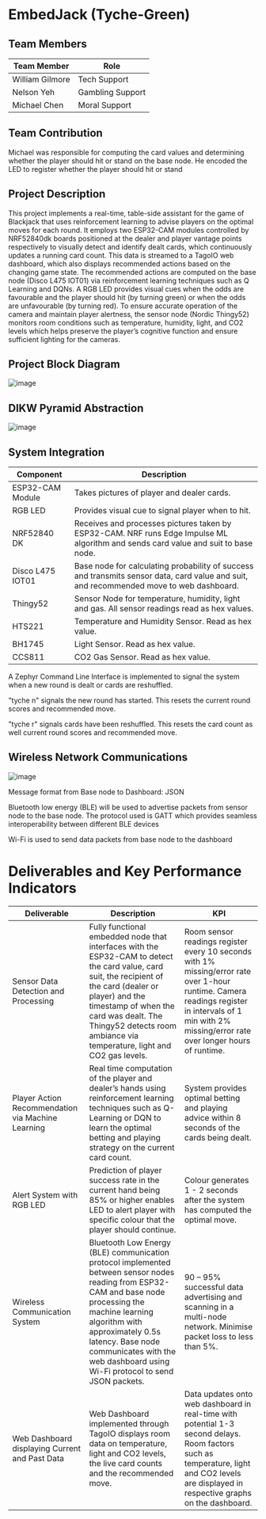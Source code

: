 # EmbedJack (Tyche-Green)
## Team Members
| Team Member  | Role |
| ------------- | ------------- |
| William Gilmore  | Tech Support  |
| Nelson Yeh  | Gambling Support  |
| Michael Chen  | Moral Support  |

## Team Contribution
Michael was responsible for computing the card values and determining whether the player should hit or stand on the base node. He encoded the LED to register whether the player should hit or stand

## Project Description
This project implements a real-time, table-side assistant for the game of Blackjack that uses reinforcement learning to advise players on the optimal moves for each round. It employs two ESP32-CAM modules controlled by NRF52840dk boards positioned at the dealer and player vantage points respectively to visually detect and identify dealt cards, which continuously updates a running card count. This data is streamed to a TagoIO web dashboard, which also displays recommended actions based on the changing game state. The recommended actions are computed on the base node (Disco L475 IOT01) via reinforcement learning techniques such as Q Learning and DQNs. A RGB LED provides visual cues when the odds are favourable and the player should hit (by turning green) or when the odds are unfavourable (by turning red). To ensure accurate operation of the camera and maintain player alertness, the sensor node (Nordic Thingy52) monitors room conditions such as temperature, humidity, light, and CO2 levels which helps preserve the player’s cognitive function and ensure sufficient lighting for the cameras. 

## Project Block Diagram
![image](https://github.com/user-attachments/assets/a6b31f04-c90b-4986-a7d8-f43bce5ec2a8)

## DIKW Pyramid Abstraction
![image](https://github.com/user-attachments/assets/830e9277-04fd-432b-acf1-f704a81c85f3)

## System Integration
| Component  | Description |
| ------------- | ------------- |
| ESP32-CAM Module  | Takes pictures of player and dealer cards.  |
| RGB LED  | Provides visual cue to signal player when to hit. |
| NRF52840 DK  | Receives and processes pictures taken by ESP32-CAM. NRF runs Edge Impulse ML algorithm and sends card value and suit to base node. |
| Disco L475 IOT01  | Base node for calculating probability of success and transmits sensor data, card value and suit, and recommended move to web dashboard. |
| Thingy52  | Sensor Node for temperature, humidity, light and gas. All sensor readings read as hex values. |
| HTS221  | Temperature and Humidity Sensor. Read as hex value.   |
| BH1745 | Light Sensor. Read as hex value. |
| CCS811 | CO2 Gas Sensor. Read as hex value. |

A Zephyr Command Line Interface is implemented to signal the system when a new round is dealt or cards are reshuffled.

"tyche n" signals the new round has started. This resets the current round scores and recommended move.

"tyche r" signals cards have been reshuffled. This resets the card count as well current round scores and recommended move.

## Wireless Network Communications
![image](https://github.com/user-attachments/assets/e3b56851-1da6-4d8c-a2c2-5fe8069a6313)

Message format from Base node to Dashboard: JSON  

Bluetooth low energy (BLE) will be used to advertise packets from sensor node to the base node. The protocol used is GATT which provides seamless interoperability between different BLE devices

Wi-Fi is used to send data packets from base node to the dashboard  

# Deliverables and Key Performance Indicators
| Deliverable  | Description | KPI |
| ------------- | ------------- | ------------- |
| Sensor Data Detection and Processing   | Fully functional embedded node that interfaces with the ESP32-CAM to detect the card value, card suit, the recipient of the card (dealer or player) and the timestamp of when the card was dealt. The Thingy52 detects room ambiance via temperature, light and CO2 gas levels.   | Room sensor readings register every 10 seconds with 1% missing/error rate over 1-hour runtime. Camera readings register in intervals of 1 min with 2% missing/error rate over longer hours of runtime. |
| Player Action Recommendation via Machine Learning   | Real time computation of the player and dealer’s hands using reinforcement learning techniques such as Q-Learning or DQN to learn the optimal betting and playing strategy on the current card count. | System provides optimal betting and playing advice within 8 seconds of the cards being dealt.  |
| Alert System with RGB LED   | Prediction of player success rate in the current hand being 85% or higher enables LED to alert player with specific colour that the player should continue.  | Colour generates 1 - 2 seconds after the system has computed the optimal move. |
| Wireless Communication System   | Bluetooth Low Energy (BLE) communication protocol implemented between sensor nodes reading from ESP32-CAM and base node processing the machine learning algorithm with approximately 0.5s latency. Base node communicates with the web dashboard using Wi-Fi protocol to send JSON packets.    | 90 – 95% successful data advertising and scanning in a multi-node network. Minimise packet loss to less than 5%.  |
| Web Dashboard displaying Current and Past Data   | Web Dashboard implemented through TagoIO displays room data on temperature, light and CO2 levels, the live card counts and the recommended move.   | Data updates onto web dashboard in real-time with potential 1-3 second delays. Room factors such as temperature, light and CO2 levels are displayed in respective graphs on the dashboard. |
